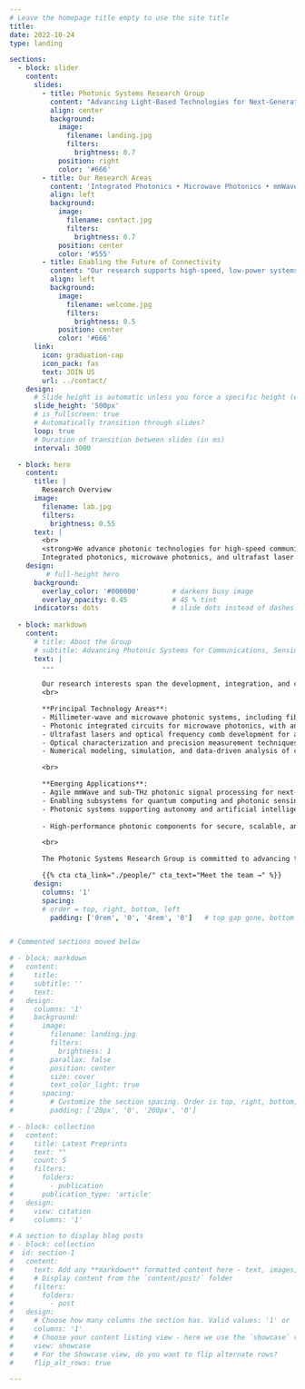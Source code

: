 ```yaml
---
# Leave the homepage title empty to use the site title
title:
date: 2022-10-24
type: landing

sections:
  - block: slider
    content:
      slides:
        - title: Photonic Systems Research Group
          content: "Advancing Light-Based Technologies for Next-Generation Communication, Sensing, and Processing"
          align: center
          background:
            image:
              filename: landing.jpg
              filters:
                brightness: 0.7
            position: right
            color: '#666'
        - title: Our Research Areas
          content: 'Integrated Photonics • Microwave Photonics • mmWave Signal Processing • Novel Sensing • Artificial Intelligence, Autonomy, and Quantum System Enabling Technologies'
          align: left
          background:
            image:
              filename: contact.jpg
              filters:
                brightness: 0.7
            position: center
            color: '#555'
        - title: Enabling the Future of Connectivity
          content: "Our research supports high-speed, low-power systems for communications, sensing, and processing"
          align: left
          background:
            image:
              filename: welcome.jpg
              filters:
                brightness: 0.5
            position: center
            color: '#666'
      link:
        icon: graduation-cap
        icon_pack: fas
        text: JOIN US
        url: ../contact/
    design:
      # Slide height is automatic unless you force a specific height (e.g. '400px')
      slide_height: '500px'
      # is_fullscreen: true
      # Automatically transition through slides?
      loop: true
      # Duration of transition between slides (in ms)
      interval: 3000

  - block: hero
    content:
      title: |
        Research Overview
      image:
        filename: lab.jpg
        filters:
          brightness: 0.55
      text: |
        <br>
        <strong>We advance photonic technologies for high-speed communications, sensing, and signal processing.</strong><br>
        Integrated photonics, microwave photonics, and ultrafast laser systems to enable scalable, energy-efficient solutions for future information networks and intelligent systems.
    design:
         # full-height hero
      background:
        overlay_color: '#000000'        # darkens busy image
        overlay_opacity: 0.45           # 45 % tint
      indicators: dots                  # slide dots instead of dashes
      
  - block: markdown
    content:
      # title: About the Group
      # subtitle: Advancing Photonic Systems for Communications, Sensing, and Intelligence
      text: |
        ---
        
        Our research interests span the development, integration, and characterization of low-noise, ultrafast lasers and advanced photonic systems and devices. We focus on leveraging photonic technologies to enable next-generation solutions for communications, sensing, and signal processing, bridging foundational optical science with system-level engineering to address the evolving demands of information and intelligent technologies.
        <br>

        **Principal Technology Areas**:
        - Millimeter-wave and microwave photonic systems, including fiber-wireless architectures and agile RF photonic links
        - Photonic integrated circuits for microwave photonics, with an emphasis on realizing agile, reconfigurable, and multifunctional systems
        - Ultrafast lasers and optical frequency comb development for advanced optical sources and signal generation 
        - Optical characterization and precision measurement techniques 
        - Numerical modeling, simulation, and data-driven analysis of complex photonic and physical systems

        <br>

        **Emerging Applications**:
        - Agile mmWave and sub-THz photonic signal processing for next-generation wireless and sensing networks
        - Enabling subsystems for quantum computing and photonic sensing platforms
        - Photonic systems supporting autonomy and artificial intelligence, including high-speed, low-latency signal processing
        
        - High-performance photonic components for secure, scalable, and energy-efficient networks

        <br>

        The Photonic Systems Research Group is committed to advancing the state of the art in photonic science and engineering to address real-world challenges and enable transformative technologies.

        {{% cta cta_link="./people/" cta_text="Meet the team →" %}}
      design:
        columns: '1'
        spacing:
        # order = top, right, bottom, left
          padding: ['0rem', '0', '4rem', '0']   # top gap gone, bottom stays 4 rem


# Commented sections moved below

# - block: markdown
#   content:
#     title:
#     subtitle: ''
#     text:
#   design:
#     columns: '1'
#     background:
#       image: 
#         filename: landing.jpg
#         filters:
#           brightness: 1
#         parallax: false
#         position: center
#         size: cover
#         text_color_light: true
#       spacing:
#         # Customize the section spacing. Order is top, right, bottom, left.
#         padding: ['20px', '0', '200px', '0']

# - block: collection
#   content:
#     title: Latest Preprints
#     text: ""
#     count: 5
#     filters:
#       folders:
#         - publication
#       publication_type: 'article'
#   design:
#     view: citation
#     columns: '1'

# A section to display blog posts
# - block: collection
#  id: section-1
#   content:
#     text: Add any **markdown** formatted content here - text, images, videos, galleries - and even HTML code!
#     # Display content from the `content/post/` folder
#     filters:
#       folders:
#         - post
#   design:
#     # Choose how many columns the section has. Valid values: '1' or '2'.
#     columns: '1'
#     # Choose your content listing view - here we use the `showcase` view
#     view: showcase
#     # For the Showcase view, do you want to flip alternate rows?
#     flip_alt_rows: true

---
```

